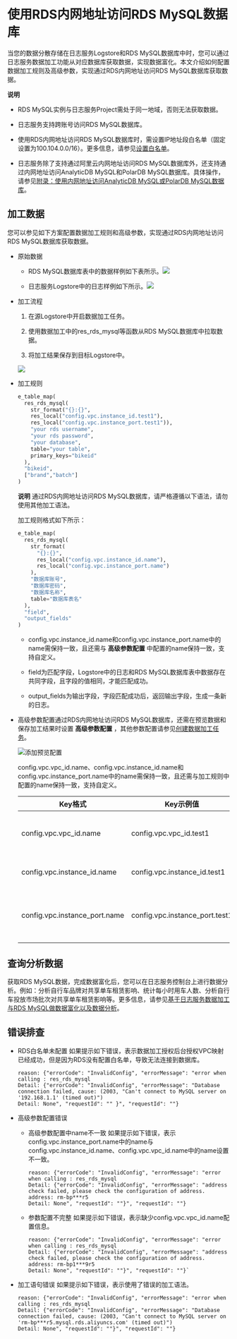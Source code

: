 # 使用RDS内网地址访问RDS MySQL数据库

当您的数据分散存储在日志服务Logstore和RDS MySQL数据库中时，您可以通过日志服务数据加工功能从对应数据库获取数据，实现数据富化。本文介绍如何配置数据加工规则及高级参数，实现通过RDS内网地址访问RDS MySQL数据库获取数据。

**说明**

* RDS MySQL实例与日志服务Project需处于同一地域，否则无法获取数据。

* 日志服务支持跨账号访问RDS MySQL数据库。

* 使用RDS内网地址访问RDS MySQL数据库时，需设置IP地址段白名单（固定设置为100.104.0.0/16）。更多信息，请参见[设置白名单](https://help.aliyun.com/document_detail/43185.htm?spm=a2c4g.11186623.2.8.576b2c1c2nCZIC#concept-pdr-k2f-vdb)。

* 日志服务除了支持通过阿里云内网地址访问RDS MySQL数据库外，还支持通过内网地址访问AnalyticDB MySQL和PolarDB MySQL数据库。具体操作，请参见[附录：使用内网地址访问AnalyticDB MySQL或PolarDB MySQL数据库](https://help.aliyun.com/document_detail/162753.html?spm=a2c4g.11186623.6.1030.17d4272cnFGFcF#section-m4o-edb-6kt)。


## 加工数据

您可以参见如下方案配置数据加工规则和高级参数，实现通过RDS内网地址访问RDS MySQL数据库获取数据。

* 原始数据

  * RDS MySQL数据库表中的数据样例如下表所示。![](/img/dataprocessdemo/数据富化/mysql数据样例.png)

  * 日志服务Logstore中的日志样例如下所示。![](/img/dataprocessdemo/数据富化/原始日志2.png)


* 加工流程

  1. 在源Logstore中开启数据加工任务。

  2. 使用数据加工中的res_rds_mysql等函数从RDS MySQL数据库中拉取数据。

  3. 将加工结果保存到目标Logstore中。


  ![](/img/dataprocessdemo/数据富化/加工流程.png)

* 加工规则

  ```python
  e_table_map(
    res_rds_mysql(
      str_format("{}:{}",
      res_local("config.vpc.instance_id.test1"),
      res_local("config.vpc.instance_port.test1")),
      "your rds username",
      "your rds password",
      "your database",
      table="your table",
      primary_keys="bikeid"
    ),
    "bikeid",
    ["brand","batch"]
  )
  ```


  **说明** 通过RDS内网地址访问RDS MySQL数据库，请严格遵循以下语法，请勿使用其他加工语法。

  加工规则格式如下所示：
  ```python
  e_table_map(
    res_rds_mysql(
      str_format(
        "{}:{}",
        res_local("config.vpc.instance_id.name"),
        res_local("config.vpc.instance_port.name")
      ),
      "数据库账号",
      "数据库密码",
      "数据库名称",
      table="数据库表名"
    ),
    "field",
    "output_fields"
  )
  ```


  * config.vpc.instance_id.name和config.vpc.instance_port.name中的name需保持一致，且还需与 **高级参数配置** 中配置的name保持一致，支持自定义。

  * field为匹配字段，Logstore中的日志和RDS MySQL数据库表中数据存在共同字段，且字段的值相同，才能匹配成功。

  * output_fields为输出字段，字段匹配成功后，返回输出字段，生成一条新的日志。



* 高级参数配置通过RDS内网地址访问RDS MySQL数据库，还需在预览数据和保存加工结果时设置 **高级参数配置** ，其他参数配置请参见[创建数据加工任务](https://help.aliyun.com/document_detail/125615.htm?spm=a2c4g.11186623.2.13.576b2c1c2nCZIC#task-1181217)。

  ![添加预览配置](/img/dataprocessdemo/数据富化/高级参数设置3.png)

  config.vpc.vpc_id.name、config.vpc.instance_id.name和config.vpc.instance_port.name中的name需保持一致，且还需与加工规则中配置的name保持一致，支持自定义。


  | Key格式                       | Key示例值                      | Value示例值               | 说明                                       |
  | ----------------------------- | ------------------------------ | ------------------------- | ------------------------------------------ |
  | config.vpc.vpc_id.name        | config.vpc.vpc_id.test1        | vpc-uf6mskb0b\*\*\*\*n9yj | vpc_id为RDS MySQL实例所属于的网络类型ID。  |
  | config.vpc.instance_id.name   | config.vpc.instance_id.test1   | rm-uf6e61k\*\*\*\*ahd7    | instance_id为RDS MySQL实例ID。             |
  | config.vpc.instance_port.name | config.vpc.instance_port.test1 | 3306                      | instance_port为RDS MySQL实例内网地址端口。 |


## 查询分析数据

获取RDS MySQL数据，完成数据富化后，您可以在日志服务控制台上进行数据分析。例如：分析自行车品牌对共享单车租赁影响、统计每小时用车人数、分析自行车投放市场批次对共享单车租赁影响等。更多信息，请参见[基于日志服务数据加工与RDS MySQL做数据富化以及数据分析](https://yq.aliyun.com/articles/755595?spm=a2c4e.11155435.0.0.33d53312jdskCD)。


## 错误排查

* RDS白名单未配置 如果提示如下错误，表示数据加工授权后台授权VPC映射已经成功，但是因为RDS没有配置白名单，导致无法连接到数据库。

    ```
    reason: {"errorCode": "InvalidConfig", "errorMessage": "error when calling : res_rds_mysql
    Detail: {"errorCode": "InvalidConfig", "errorMessage": "Database connection failed, cause: (2003, "Can't connect to MySQL server on '192.168.1.1' (timed out)")
    Detail: None", "requestId": "" }", "requestId": ""}
    ```

* 高级参数配置错误

  * 高级参数配置中name不一致 如果提示如下错误，表示config.vpc.instance_port.name中的name与config.vpc.instance_id.name、config.vpc.vpc_id.name中的name设置不一致。
    ```
    reason: {"errorCode": "InvalidConfig", "errorMessage": "error when calling : res_rds_mysql
    Detail: {"errorCode": "InvalidConfig", "errorMessage": "address check failed, please check the configuration of address. address: rm-bp***r5
    Detail: None", "requestId": ""}", "requestId": ""}
    ```

  * 参数配置不完整 如果提示如下错误，表示缺少config.vpc.vpc_id.name配置信息。

    ```
    reason: {"errorCode": "InvalidConfig", "errorMessage": "error when calling : res_rds_mysql
    Detail: {"errorCode": "InvalidConfig", "errorMessage": "address check failed, please check the configuration of address. address: rm-bp1***9r5
    Detail: None", "requestId": ""}", "requestId": ""}`
    ```




* 加工语句错误 如果提示如下错误，表示使用了错误的加工语法。

  ```
  reason: {"errorCode": "InvalidConfig", "errorMessage": "error when calling : res_rds_mysql
  Detail: {"errorCode": "InvalidConfig", "errorMessage": "Database connection failed, cause: (2003, "Can't connect to MySQL server on 'rm-bp***r5.mysql.rds.aliyuncs.com' (timed out)")
  Detail: None", "requestId": ""}", "requestId": ""}
  ```





